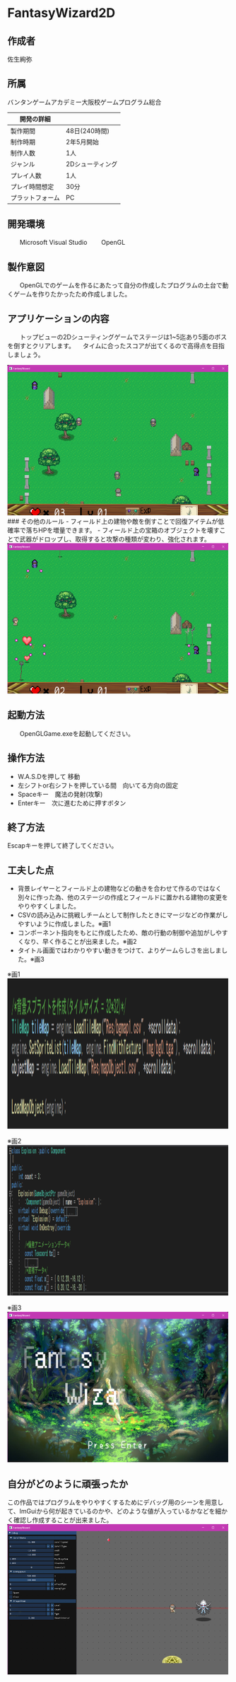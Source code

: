 # FantasyWizard2D
## 作成者	
佐生絢弥

## 所属 
バンタンゲームアカデミー大阪校ゲームプログラム総合

|開発の詳細||
----|----
|製作期間|48日(240時間)|
|制作時期|2年5月開始|
|制作人数|1人|
|ジャンル|2Dシューティング|
|プレイ人数|1人|
|プレイ時間想定|30分|
|プラットフォーム|PC|

## 開発環境　　　　　　
　　Microsoft Visual Studio 
　　OpenGL
  
## 製作意図
　　OpenGLでのゲームを作るにあたって自分の作成したプログラムの土台で動くゲームを作りたかったため作成しました。

## アプリケーションの内容
　　トップビューの2Dシューティングゲームでステージは1~5迄あり5面のボスを倒すとクリアします。
  　タイムに合ったスコアが出てくるので高得点を目指しましょう。
   
<img src="https://github.com/june-mare/FantasyWizard2D/blob/master/FantasyWizard%20Play.png" alt="Play" title="Play" width="500" height="340">
   ### その他のルール
   - フィールド上の建物や敵を倒すことで回復アイテムが低確率で落ちHPを増量できます。
   - フィールド上の宝箱のオブジェクトを壊すことで武器がドロップし、取得すると攻撃の種類が変わり、強化されます。

   <img src="https://github.com/june-mare/FantasyWizard2D/blob/master/FantasyWizard%20Drop.png" alt="Drop" title="Drop" width="500" height="340">

## 起動方法
　　OpenGLGame.exeを起動してください。

## 操作方法
- W.A.S.Dを押して 移動
- 左シフトor右シフトを押している間　向いてる方向の固定
- Spaceキー　魔法の発射(攻撃)
- Enterキー　次に進むために押すボタン

## 終了方法
Escapキーを押して終了してください。

## 工夫した点
- 背景レイヤーとフィールド上の建物などの動きを合わせて作るのではなく別々に作った為、他のステージの作成とフィールドに置かれる建物の変更をやりやすくしました。
- CSVの読み込みに挑戦しチームとして制作したときにマージなどの作業がしやすいように作成しました。※画1
- コンポーネント指向をもとに作成したため、敵の行動の制御や追加がしやすくなり、早く作ることが出来ました。※画2
- タイトル画面ではわかりやすい動きをつけて、よりゲームらしさを出しました。※画3

※画1　
<img src="https://github.com/june-mare/FantasyWizard2D/blob/master/FantasyWizardCsv.png" alt="Csv" title="Csv" width="500" height="340">

※画2
<img src="https://github.com/june-mare/FantasyWizard2D/blob/master/FantasyWizardComponent.png" alt="Component" title="Component" width="500" height="340">

※画3
<img src="https://github.com/june-mare/FantasyWizard2D/blob/master/FantasyWizard%20Title.png" alt="Title" title="Title" width="500" height="340">

## 自分がどのように頑張ったか
この作品ではプログラムをやりやすくするためにデバッグ用のシーンを用意して、ImGuiから何が起きているのかや、どのような値が入っているかなどを細かく確認し作成することが出来ました。
<img src="https://github.com/june-mare/FantasyWizard2D/blob/master/FantasyWizard%20Debug.png" alt="Debug" title="Debug" width="500" height="340">

